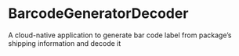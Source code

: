 # BarcodeGeneratorDecoder
A cloud-native application to generate bar code label from package’s shipping information and decode it 
